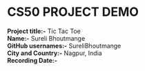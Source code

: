 # **CS50 PROJECT DEMO**    

**Project title:-** Tic Tac Toe  
**Name:-** Sureli Bhoutmange  
**GitHub usernames:-** SureliBhoutmange  
**City and Country:-** Nagpur, India  
**Recording Date:-**  
